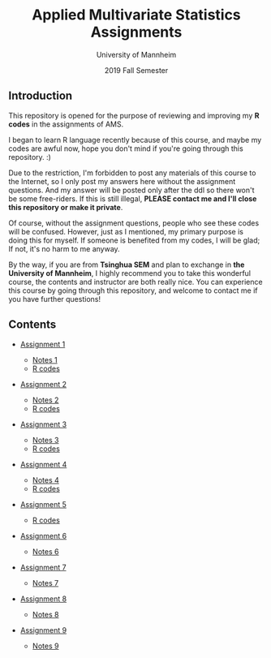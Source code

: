 # <center>Applied Multivariate Statistics Assignments</center>

<center>University of Mannheim

2019 Fall Semester</center>

## Introduction

This repository is opened for the purpose of reviewing and improving my **R codes** in the assignments of AMS. 

I began to learn R language recently because of this course, and maybe my codes are awful now, hope you don't mind if you're going through this repository. :)

Due to the restriction, I'm forbidden to post any materials of this course to the Internet, so I only post my answers here without the assignment questions. And my answer will be posted only after the ddl so there won't be some free-riders. If this is still illegal, **PLEASE contact me and I'll close this repository or make it private**. 

Of course, without the assignment questions, people who see these codes will be confused. However, just as I mentioned, my primary purpose is doing this for myself. If someone is benefited from my codes, I will be glad; If not, it's no harm to me anyway. 

By the way, if you are from **Tsinghua SEM** and plan to exchange in **the University of Mannheim**, I highly recommend you to take this wonderful course, the contents and instructor are both really nice. You can experience this course by going through this repository, and welcome to contact me if you have further questions! 

## Contents

- [Assignment 1](Assignment1/Assignment1.md)
    - [Notes 1](Assignment1/notes1.md)
    - [R codes](Assignment1/R_Assignment1.pdf)

- [Assignment 2](Assignment2/Assignment2.md)
    - [Notes 2](Assignment2/notes2.md)
    - [R codes](Assignment2/R_Assignment2.pdf)

- [Assignment 3](Assignment3/Assignment3.md)
    - [Notes 3](Assignment3/notes3.md)
    - [R codes](Assignment3/Assignment3_R.pdf)

- [Assignment 4](Assignment4/Assignment4.md)
    - [Notes 4](Assignment4/notes4.md)
    - [R codes](Assignment4/Assignment4_R.pdf)

- [Assignment 5](Assignment5/Assignment5.md)
    - [R codes](Assignment5/Assignment5_R.pdf)

- [Assignment 6](Assignment6/Assignment6.md)
    - [Notes 6](Assignment6/notes6.md)

- [Assignment 7](Assignment7/Assignment7.md)
    - [Notes 7](Assignment7/notes7.md)

- [Assignment 8](Assignment8/Assignment8.md)
    - [Notes 8](Assignment8/notes8.md)

- [Assignment 9](Assignment9/Assignment9.md)
    - [Notes 9](Assignment9/notes9.md)